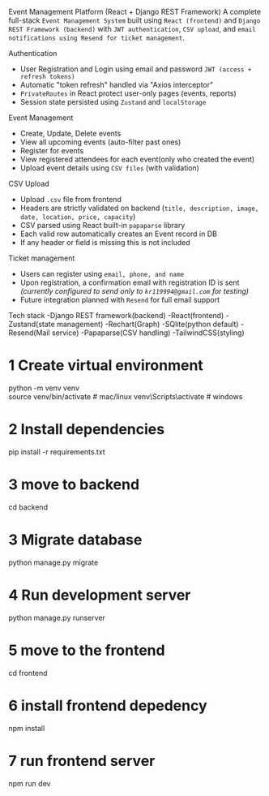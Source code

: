 Event Management Platform (React + Django REST Framework)
A complete full-stack `Event Management System` built using `React (frontend)` and `Django REST Framework (backend)` with `JWT authentication`, `CSV upload`, and `email notifications using Resend for ticket management`.

Authentication
- User Registration and Login using email and password `JWT (access + refresh tokens)`
- Automatic "token refresh" handled via "Axios interceptor"
- `PrivateRoutes` in React protect user-only pages (events, reports)
- Session state persisted using `Zustand` and `localStorage`

 Event Management
- Create, Update, Delete events
- View all upcoming events (auto-filter past ones)
- Register for events
- View registered attendees for each event(only who created the event)
- Upload event details using `CSV files` (with validation)

CSV Upload
- Upload `.csv` file from frontend
- Headers are strictly validated on backend (`title, description, image, date, location, price, capacity`)
- CSV parsed using React built-in `papaparse` library
- Each valid row automatically creates an Event record in DB
- If any header or field is missing this is not included

Ticket management
- Users can register using `email, phone, and name` 
- Upon registration, a confirmation email with registration ID is sent *(currently configured to send only to `kr119994@gmail.com` for testing)*  
- Future integration planned with `Resend` for full email support 

Tech stack
-Django REST framework(backend)
-React(frontend)
-Zustand(state management)
-Rechart(Graph)
-SQlite(python default)
-Resend(Mail service)
-Papaparse(CSV handling)
-TailwindCSS(styling)

# 1 Create virtual environment
python -m venv venv   
source venv/bin/activate  # mac/linux
venv\Scripts\activate     # windows

# 2️ Install dependencies
pip install -r requirements.txt

# 3 move to backend
 cd backend

# 3 Migrate database
python manage.py migrate

# 4️ Run development server
python manage.py runserver

# 5 move to the frontend
cd frontend
 
# 6 install frontend depedency
npm install

# 7 run frontend server
npm run dev